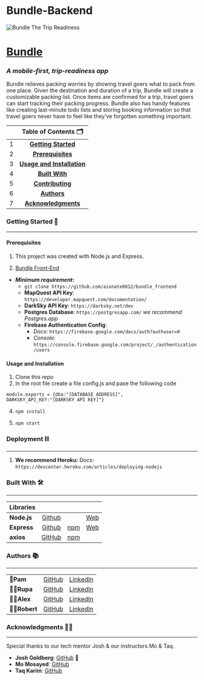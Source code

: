 # Bundle-Backend
![Bundle The Trip Readiness](https://lh3.googleusercontent.com/1KVsbCJ0Z6z7bUxsN6YgSwKtxI5adDgww0q2nP2Lf2i2Jc3Bzcz6mZ8Brpnf0x9yaH9eUPzX2vBD4CjNyZywyFeAssyvyahFW-elfycirHGFxAYVrWNbJAhrcqS9LYiglxg7c4kYJw=w1135-h709-no "Bundle Logo")
# [**Bundle**](http://bundle.tips)
### _A **mobile-first**, trip-readiness app_

 Bundle relieves packing worries by showing travel goers what to pack from one place. Given the destination and duration of a trip, Bundle will create a customizable packing list. Once items are confirmed for a trip, travel goers can start tracking their packing progress. Bundle also has handy features like creating last-minute todo lists and storing booking information so that travel goers never have to feel like they’ve forgotten something important.


| | Table of Contents 🗂|
|:-:|:--:|
|1|**[Getting Started](#getting-started)**|
|2|**[Prerequisites](#prerequisites)**|
|3|**[Usage and Installation](#usage-and-installation)**|
|4|**[Built With](#built-with-)**|
|5|**[Contributing](#contributing-)**|
|6|**[Authors](#authors-)**|
|7|**[Acknowledgments](#acknowledgments--)**|


### **Getting Started** 📄
___
#### Prerequisites
1. This project was created with Node.js and Express.

2. [Bundle Front-End](https://github.com/aionate0812/bundle_frontend) 

*  _**Minimum requirement**_**:**
    - `git clone https://github.com/aionate0812/bundle_frontend`
    - **MapQuest API Key**: `https://developer.mapquest.com/documentation/` 
    - **DarkSky API Key**: `https://darksky.net/dev`
    - **Postgres Database**: `https://postgresapp.com/` _we recommend Postgres.app_
    - **Firebase Authentication Config**: 
      * *Docs*: `https://firebase.google.com/docs/auth?authuser=0` 
      * *Console*: `https://console.firebase.google.com/project/_/authentication/users`

#### Usage and Installation
1. Clone this repo
2. In the root file create a file config.js and pase the following code
``` 
module.exports = {dba:"[DATABASE ADDRESS]",
DARKSKY_API_KEY:"[DARKSKY API KEY]"}

```
4. `npm install`

5. `npm start`

### **Deployment** ⛓
---
1. **We recommend Heroku:** Docs: `https://devcenter.heroku.com/articles/deploying-nodejs`


### **Built With** 🛠
___
|Libraries||||
|:--|:---:|:---:|---:| 
|**Node.js**|[Github](https://github.com/nodejs/node)| | [Web](https://nodejs.org/en/)|
|**Express**|[Github](https://github.com/expressjs/express)| [npm](https://www.npmjs.com/package/express)|[Web](https://expressjs.com/)|
|**axios**|[GitHub](https://github.com/axios/axios)| [npm](https://www.npmjs.com/package/axios)| |

### **Authors** 📚
---
| | | |
|:---| :---: | :---:| 
|🧙**Pam** | [GitHub](https://github.com/pamelaabreu) | [LinkedIn](https://www.linkedin.com/in/pamela-abreu/) |
|👩‍🚀**Rupa**| [GitHub](https://github.com/Rupa1216) | [LinkedIn](https://www.linkedin.com/in/sdatta87/)|
|👨‍🎤**Alex**| [GitHub](https://github.com/aionate0812) | [LinkedIn](https://www.linkedin.com/in/alexander-onate/)| 
|👨‍🚀**Robert**| [GitHub](https://github.com/FiveEightyEight) | [LinkedIn](https://www.linkedin.com/in/robert-abreu/)

### **Acknowledgments**  🤜🤛
---
 Special thanks to our tech mentor Josh & our instructors Mo & Taq.
* **Josh Goldberg**: [GitHub](https://github.com/JoshuaKGoldberg) 🐐
* **Mo Mosayed**: [GitHub](https://github.com/mmosayed)
* **Taq Karim**: [GitHub](https://github.com/mottaquikarim)


